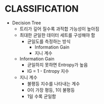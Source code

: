 # CLASSIFICATION

* Decision Tree
    * 트리가 깊어 질수록 과적합 가능성이 높아짐
    * 최대한 균일한 데이터 세트를 구성해야 함
        * 균일도를 측정하는 방식
            * Information Gain
            * 지니 계수
    * Information Gain
        * 균일하지 못하면 Entropy가 높음
        * IG = 1 - Entropy 지수
    * 지니 계수
        * 불평등 지수를 나타내는 계수
        * 0이 가장 평등, 1이 불평등
        * 1일 수록 균일함